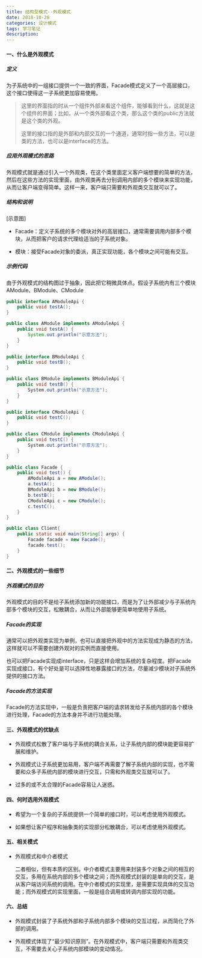 ```yaml
---
title: 结构型模式--外观模式
date: 2018-10-26
categories: 设计模式
tags: 学习笔记
description: 
---
```


#### 一、什么是外观模式

##### 定义

为子系统中的一组接口提供一个一致的界面，Facade模式定义了一个高层接口，这个接口使得这一子系统更加容易使用。

> 这里的界面指的时从一个组件外部来看这个组件，能够看到什么，这就是这个组件的界面；比如，从一个类外部看这个类，那么这个类的public方法就是这个类的外观。
> 
> 这里的接口指的是外部和内部交互的一个通道，通常时指一些方法，可以是类的方法，也可以是interface的方法。

##### 应用外观模式的思路

外观模式就是通过引入一个外观类，在这个类里面定义客户端想要的简单的方法，然后在这些方法的实现里面，由外观类再去分别调用内部的多个模块来实现功能，从而让客户端变得简单。这样一来，客户端只需要和外观类交互就可以了。

##### 结构和说明

[示意图]

- Facade：定义子系统的多个模块对外的高层接口，通常需要调用内部多个模块，从而把客户的请求代理给适当的子系统对象。

- 模块：接受Facade对象的委派，真正实现功能，各个模块之间可能有交互。



##### 示例代码

由于外观模式的结构图过于抽象，因此把它稍微具体点。假设子系统内有三个模块AModule、BModule、CModule

```java
public interface AModuleApi {
    public void testA();
}

public class AModule implements AModuleApi {
    public void testA() {
        System.out.println("示意方法");
    }
}

public interface BModuleApi {
    public void testB();
}

public class BModule implements BModuleApi {
    public void testB() {
        System.out.println("示意方法");
    }
}

public interface CModuleApi {
    public void testC();
}

public class CModule implements CModuleApi {
    public void testC() {
        System.out.println("示意方法");
    }
}

public class Facade {
    public void test() {
        AModuleApi a = new AModule();
        a.testA();
        BModuleApi b = new BModule();
        b.testB();
        CModuleApi c = new CModule();
        c.testC();
    }
}

public class Client{
    public static void main(String[] args) {
        Facade facade = new Facade();
        facade.test();
    }
}
```

#### 二、外观模式的一些细节

##### 外观模式的目的

外观模式的目的不是给子系统添加新的功能接口，而是为了让外部减少与子系统内部多个模块的交互，松散耦合，从而让外部能够更简单地使用子系统。

##### Facade的实现

通常可以把外观类实现为单例，也可以直接把外观中的方法实现成为静态的方法，这样就可以不需要创建外观对的实例而直接使用。

也可以把Facade实现成interface，只是这样会增加系统的复杂程度。把Facade实现成接口，有个好处是可以选择性地暴露接口的方法，尽量减少模块对子系统外提供的接口方法。

##### Facade的方法实现

Facade的方法实现中，一般是负责把客户端的请求转发给子系统内部的各个模块进行处理，Facade的方法本身并不进行功能处理。

#### 三、外观模式的优缺点

- 外观模式松散了客户端与子系统的耦合关系，让子系统内部的模块能更容易扩展和维护。

- 外观模式让子系统更加易用，客户端不再需要了解子系统内部的实现，也不需要和众多子系统内部的模块进行交互，只需和外观类交互就可以了。

- 过多的或不太合理的Facade容易让人迷惑。

#### 四、何时选用外观模式

- 希望为一个复杂的子系统提供一个简单的接口时，可以考虑使用外观模式。

- 如果想让客户程序和抽象类的实现部分松散耦合，可以考虑使用外观模式。

#### 五、相关模式

- 外观模式和中介者模式

  二者相似，但有本质的区别。中介者模式主要用来封装多个对象之间的相互的交互，多用在系统内部的多个模块之间；而外观模式封装的是单向的交互，是从客户端访问系统的调用。在中介者模式的实现里，是需要实现具体的交互功能；而外观模式的实现里面，一般是组合调用或转调内部实现的功能。

#### 六、总结

- 外观模式封装了子系统外部和子系统内部多个模块的交互过程，从而简化了外部的调用。

- 外观模式体现了“最少知识原则”。在外观模式中，客户端只需要和外观类交互，不需要去关心子系统内部模块的变动情况。

